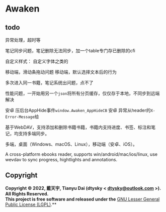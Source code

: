# Awaken

## todo

异常处理，超时等

笔记同步问题，笔记删除无法同步，加一个table专门存已删除的cfi  

自定义样式：
自定义字体之类的

移动端，滑动条拖动问题
移动端，默认选择文本后的行为

多次进入同一书籍，笔记系统出问题，点不了

性能问题，一开始用另一个`json`将所有分页缓存，仅仅存于本地，不同步到远端 解决

安卓 压后台AppHide事件`window.Awaken_AppHideCB`
安卓 异常从header的`X-Error-Message`给

基于WebDAV，支持添加和删除书籍书籍，书籍内支持进度、书签、标注和笔记，均支持多端同步。

多端，桌面（Windows、macOS、Linux），移动端（安卓、iOS）。

A cross-platform ebooks reader, supports win/android/mac/ios/linux, use wevdav to sync progress, hightlights and annotations.

## Copyright
**Copyright © 2022, 戴天宇, Tianyu Dai (dtysky < dtysky@outlook.com >). All Rights Reserved.**  
**This project is free software and released under the** [GNU Lesser General Public License (LGPL)](https://www.gnu.org/licenses/lgpl-3.0.en.html).**
